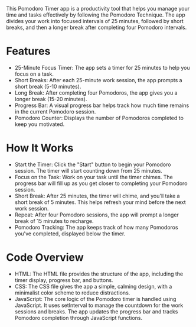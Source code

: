 This Pomodoro Timer app is a productivity tool that helps you manage your time and tasks effectively by following the Pomodoro Technique. The app divides your work into focused intervals of 25 minutes, followed by short breaks, and then a longer break after completing four Pomodoro intervals.

# Features

- 25-Minute Focus Timer: The app sets a timer for 25 minutes to help you focus on a task.
- Short Breaks: After each 25-minute work session, the app prompts a short break (5-10 minutes).
- Long Break: After completing four Pomodoros, the app gives you a longer break (15-20 minutes).
- Progress Bar: A visual progress bar helps track how much time remains in the current Pomodoro session.
- Pomodoro Counter: Displays the number of Pomodoros completed to keep you motivated.

# How It Works
- Start the Timer: Click the "Start" button to begin your Pomodoro session. The timer will start counting down from 25 minutes.
- Focus on the Task: Work on your task until the timer chimes. The progress bar will fill up as you get closer to completing your Pomodoro session.
- Short Break: After 25 minutes, the timer will chime, and you'll take a short break of 5 minutes. This helps refresh your mind before the next work session.
- Repeat: After four Pomodoro sessions, the app will prompt a longer break of 15 minutes to recharge.
- Pomodoro Tracking: The app keeps track of how many Pomodoros you've completed, displayed below the timer.

# Code Overview
- HTML: The HTML file provides the structure of the app, including the timer display, progress bar, and buttons.
- CSS: The CSS file gives the app a simple, calming design, with a minimalist color scheme to reduce distractions.
- JavaScript: The core logic of the Pomodoro timer is handled using JavaScript. It uses setInterval to manage the countdown for the work sessions and breaks. The app updates the progress bar and tracks Pomodoro completion through JavaScript functions.
